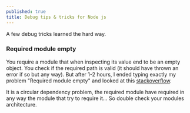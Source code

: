 ```yaml
---
published: true
title: Debug tips & tricks for Node js
---
```

A few debug tricks learned the hard way.


### Required module empty

You require a module that when  inspecting its value end to be an empty object. You check if the required path is valid (it should have thrown an error if so but any way). But after 1-2 hours, I ended typing exactly my problem "Required module empty" and looked at this [stackoverflow](http://stackoverflow.com/questions/23875233/require-returns-an-empty-object/23875299).

It is a circular dependency problem, the required module have required in any way the module that try to require it...
So double check your modules architecture.

